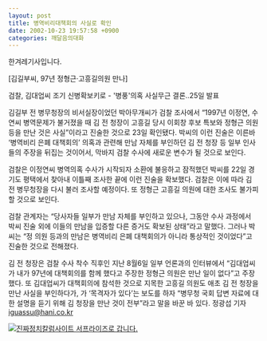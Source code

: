 ```yaml
---
layout: post
title: 병역비리대책회의 사실로 확인
date: 2002-10-23 19:57:58 +0900
categories: 깨달음의대화
---
```

한겨레기사입니다.
  
[김길부씨, 97년 정형근·고흥길의원 만나]
  
검찰, 김대업씨 조기 신병확보키로 - '병풍'의혹 사실무근 결론‥25일 발표
  

  
김길부 전 병무청장의 비서실장이었던 박아무개씨가 검찰 조사에서 “1997년 이정연, 수연씨 병역문제가 불거졌을 때 김 전 청장이 고흥길 당시 이회창 후보 특보와 정형근 의원 등을 만난 것은 사실”이라고 진술한 것으로 23일 확인됐다. 박씨의 이런 진술은 이른바 ‘병역비리 은폐 대책회의’ 의혹과 관련해 만남 자체를 부인하던 김 전 청장 등 일부 인사들의 주장을 뒤집는 것이어서, 막바지 검찰 수사에 새로운 변수가 될 것으로 보인다.
  

  
검찰은 이정연씨 병역의혹 수사가 시작되자 소환에 불응하고 잠적했던 박씨를 22일 경기도 평택에서 찾아내 이틀째 조사한 끝에 이런 진술을 확보했다. 검찰은 이에 따라 김 전 병무청장을 다시 불러 조사할 예정이다. 또 정형근 고흥길 의원에 대한 조사도 불가피할 것으로 보인다.
  

  
검찰 관계자는 “당사자들 일부가 만남 자체를 부인하고 있으나, 그동안 수사 과정에서 박씨 진술 외에 이들의 만남을 입증할 다른 증거도 확보된 상태”라고 말했다. 그러나 박씨는 “정 의원 등과의 만남은 병역비리 은폐 대책회의가 아니라 통상적인 것이었다”고 진술한 것으로 전해졌다.
  

  
김 전 청장은 검찰 수사 착수 직후인 지난 8월6일 일부 언론과의 인터뷰에서 “김대업씨가 내가 97년에 대책회의를 함께 했다고 주장한 정형근 의원은 만난 일이 없다”고 주장했다. 또 김대업씨가 대책회의에 참석한 것으로 지목한 고흥길 의원도 애초 김 전 청장을 만난 사실을 부인하다가, 가 ‘목격자가 있다’는 보도를 하자 “병무청 국회 답변 자료에 대한 설명을 듣기 위해 김 청장을 만난 것이 전부”라고 말을 바꾼 바 있다. 정광섭 기자 iguassu@hani.co.kr
  
[<img src="http://www.seoprise.com/images/seopbanner.jpg" target="_blank" border="0" alt="진짜정치칼럼사이트 서프라이즈로 갑니다." />](http://www.seoprise.com)